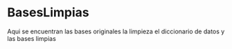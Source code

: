 # BasesLimpias
Aqui se encuentran las bases originales la limpieza el diccionario de datos y las bases limpias
